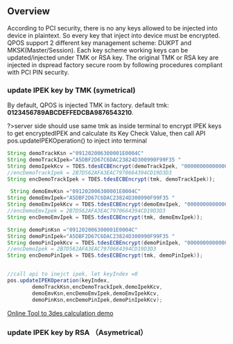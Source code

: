 ## Overview

According to PCI security, there is no any keys allowed to be injected into device in plaintext. So every key that inject into device must be encrypted. QPOS support 2 different key management scheme: DUKPT and MKSK(Master/Session). Each key scheme working keys can be updated/injected under TMK or RSA key. The original TMK or RSA key are injected in dspread factory secure room by following procedures compliant with PCI PIN security.


### update IPEK key by TMK (symetrical)
By default, QPOS is injected TMK in factory. default tmk: **0123456789ABCDEFFEDCBA9876543210**. 

?>server side should use same tmk as inside terminal to encrypt IPEK keys to get encryptedIPEK and calculate its Key Check Value, then call API pos.updateIPEKOperation() to inject into terminal
``` java
String demoTrackKsn ="091202006300001E0004C"
String demoTrackIpek="A5DBF2D67C6DAC23824D300990F99F35 "
String demoIpekKcv = TDES.tdesECBEncrypt(demoTrackIpek, "0000000000000000"));
//encDemoTrackIpek = 2B7D562AFA3EAC7970664394CD19D3D3
String encDemoTrackIpek = TDES.tdesECBEncrypt(tmk, demoTrackIpek)); 

 String demoEmvKsn ="091202006300001E0004C"
String demoEmvIpek="A5DBF2D67C6DAC23824D300990F99F35 "
String demoEmvIpekKcv = TDES.tdesECBEncrypt(demoEmvIpek, "0000000000000000"));
//encDemoEmvIpek = 2B7D562AFA3EAC7970664394CD19D3D3
String encDemoEmvIpek = TDES.tdesECBEncrypt(tmk, demoEmvIpek)); 

String demoPinKsn ="091202006300001E0004C"
String demoPinIpek="A5DBF2D67C6DAC23824D300990F99F35 "
String demoPinIpekKcv = TDES.tdesECBEncrypt(demoPinIpek, "0000000000000000"));
//encDemoIpek = 2B7D562AFA3EAC7970664394CD19D3D3
String encDemoPinIpek = TDES.tdesECBEncrypt(tmk, demoPinIpek)); 


//call api to inejct ipek, let keyIndex =0
pos.updateIPEKOperation(keyIndex,   
        demoTrackKsn,encDemoTrackIpek,demoIpekKcv,   
        demoEmvKsn,encDemoEmvIpek,demoEmvIpekKcv,   
        demoPinKsn,encDemoPinIpek,demoPinIpekKcv);
```

[Online Tool to 3des calculation demo](https://neapay.com/online-tools/des-calculator.html?data=A5DBF2D67C6DAC23824D300990F99F35&key=0123456789ABCDEFFEDCBA9876543210&algo=3DES&decr=false)


### update IPEK key by RSA （Asymetrical）


